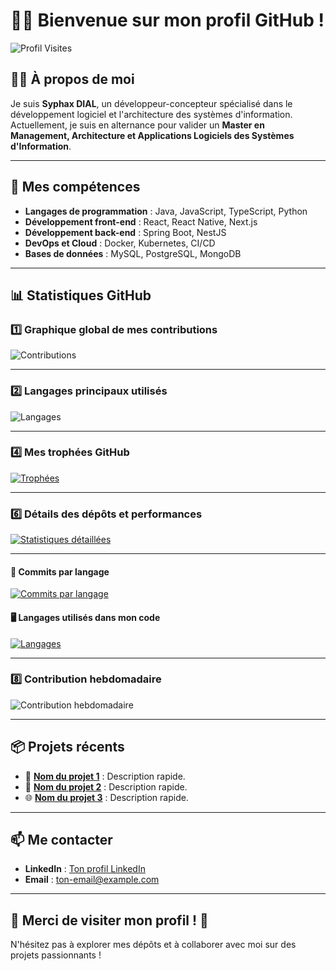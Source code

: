 # 👨‍💻 Bienvenue sur mon profil GitHub !

![Profil Visites](https://komarev.com/ghpvc/?username=ton-nom-utilisateur&style=flat-square&color=blue)

## 🧑‍💻 À propos de moi

Je suis **Syphax DIAL**, un développeur-concepteur spécialisé dans le développement logiciel et l'architecture des systèmes d'information.  
Actuellement, je suis en alternance pour valider un **Master en Management, Architecture et Applications Logiciels des Systèmes d'Information**.  

---
## 🚀 Mes compétences
- **Langages de programmation** : Java, JavaScript, TypeScript, Python  
- **Développement front-end** : React, React Native, Next.js  
- **Développement back-end** : Spring Boot, NestJS  
- **DevOps et Cloud** : Docker, Kubernetes, CI/CD  
- **Bases de données** : MySQL, PostgreSQL, MongoDB  

---

## 📊 Statistiques GitHub

### 1️⃣ **Graphique global de mes contributions**
![Contributions](https://github-readme-stats.vercel.app/api?username=dialsyp&show_icons=true&count_private=true&theme=radical)

---

### 2️⃣ **Langages principaux utilisés**
![Langages](https://github-readme-stats.vercel.app/api/top-langs/?username=dialsyp&layout=compact&theme=radical&langs_count=10)

---


### 4️⃣ **Mes trophées GitHub**
[![Trophées](https://github-profile-trophy.vercel.app/?username=dialsyp&theme=onedark)](https://github.com/ton-nom-utilisateur)

---


### 6️⃣ **Détails des dépôts et performances**
[![Statistiques détaillées](https://github-profile-summary-cards.vercel.app/api/cards/profile-details?username=dialsyp&theme=radical)](https://github.com/dialsyp)

---

#### 🔧 Commits par langage
[![Commits par langage](https://github-profile-summary-cards.vercel.app/api/cards/repos-per-language?username=dialsyp&theme=radical)](https://github.com/dialsyp)

#### 🖥️ Langages utilisés dans mon code
[![Langages](https://github-profile-summary-cards.vercel.app/api/cards/most-commit-language?username=dialsyp&theme=radical)](https://github.com/dialsyp)

---

### 8️⃣ **Contribution hebdomadaire**
![Contribution hebdomadaire](https://github-contributor-stats.vercel.app/api?username=dialsyp&theme=radical)

---

## 📦 Projets récents
- 🚀 **[Nom du projet 1](https://github.com/ton-nom-utilisateur/projet-1)** : Description rapide.  
- 📱 **[Nom du projet 2](https://github.com/ton-nom-utilisateur/projet-2)** : Description rapide.  
- 🌐 **[Nom du projet 3](https://github.com/ton-nom-utilisateur/projet-3)** : Description rapide.  

---

## 📫 Me contacter
- **LinkedIn** : [Ton profil LinkedIn](https://www.linkedin.com/in/ton-lien-linkedin)  
- **Email** : [ton-email@example.com](mailto:ton-email@example.com)  

---

## 🌟 Merci de visiter mon profil ! 🌟
N'hésitez pas à explorer mes dépôts et à collaborer avec moi sur des projets passionnants !
